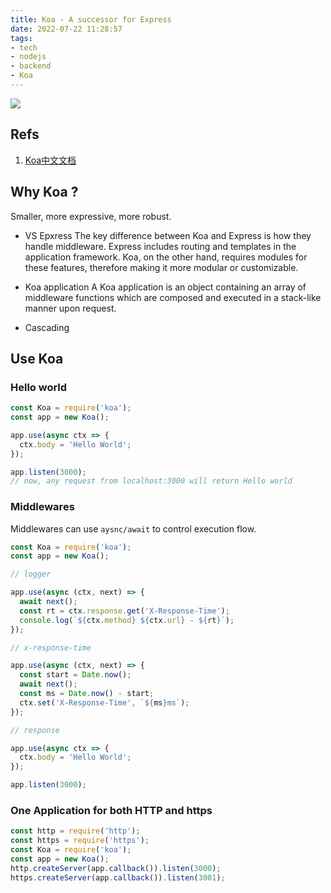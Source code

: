 ```yaml
---
title: Koa - A successor for Express
date: 2022-07-22 11:28:57
tags:
- tech
- nodejs
- backend
- Koa
---
```

![](/images/koa.jpeg)
## Refs
1. [Koa中文文档](http://koajs.cn/)

## Why Koa ?
Smaller, more expressive, more robust.
- VS Epxress
The key difference between Koa and Express is how they handle middleware. Express includes routing and templates in the application framework. Koa, on the other hand, requires modules for these features, therefore making it more modular or customizable. 

- Koa application
A Koa application is an object containing an array of middleware functions which are composed and executed in a stack-like manner upon request.

- Cascading


## Use Koa
### Hello world 
``` js
const Koa = require('koa');
const app = new Koa();

app.use(async ctx => {
  ctx.body = 'Hello World';
});

app.listen(3000);
// now, any request from localhost:3000 will return Hello world
```

### Middlewares
Middlewares can use `aysnc/await` to control execution flow.

``` js
const Koa = require('koa');
const app = new Koa();

// logger

app.use(async (ctx, next) => {
  await next();
  const rt = ctx.response.get('X-Response-Time');
  console.log(`${ctx.method} ${ctx.url} - ${rt}`);
});

// x-response-time

app.use(async (ctx, next) => {
  const start = Date.now();
  await next();
  const ms = Date.now() - start;
  ctx.set('X-Response-Time', `${ms}ms`);
});

// response

app.use(async ctx => {
  ctx.body = 'Hello World';
});

app.listen(3000);
```

### One Application for both HTTP and https
``` js
const http = require('http');
const https = require('https');
const Koa = require('koa');
const app = new Koa();
http.createServer(app.callback()).listen(3000);
https.createServer(app.callback()).listen(3001);
```

